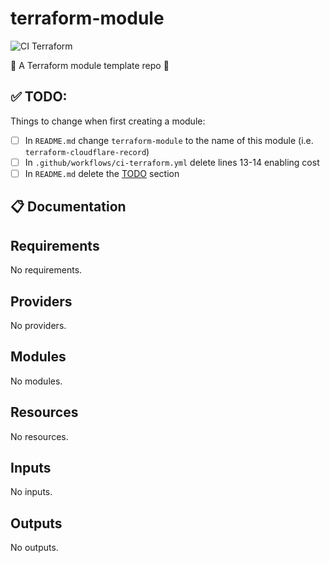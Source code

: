 # terraform-module

![CI Terraform](https://github.com/benniemosher-dev/terraform-module/actions/workflows/ci-terraform.yml/badge.svg)

🧱 A Terraform module template repo 🧱

## ✅ TODO:

Things to change when first creating a module:

- [ ] In `README.md` change `terraform-module` to the name of this module (i.e. `terraform-cloudflare-record`)
- [ ] In `.github/workflows/ci-terraform.yml` delete lines 13-14 enabling cost
- [ ] In `README.md` delete the [TODO](README.md#todo) section

## 📋 Documentation

<!-- BEGIN_TF_DOCS -->

## Requirements

No requirements.

## Providers

No providers.

## Modules

No modules.

## Resources

No resources.

## Inputs

No inputs.

## Outputs

No outputs.

<!-- END_TF_DOCS -->
